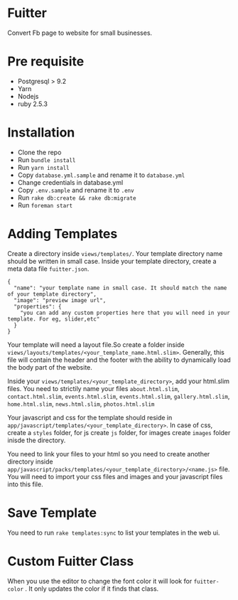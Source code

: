 # Fuitter

Convert Fb page to website for small businesses.

# Pre requisite

- Postgresql > 9.2
- Yarn
- Nodejs
- ruby 2.5.3

# Installation

- Clone the repo
- Run `bundle install`
- Run `yarn install`
- Copy `database.yml.sample` and rename it to `database.yml`
- Change credentials in database.yml
- Copy `.env.sample` and rename it to `.env`
- Run `rake db:create && rake db:migrate`
- Run `foreman start`

# Adding Templates

Create a directory inside `views/templates/`. Your template directory name should be written in small case. Inside your template directory, create a meta data file `fuitter.json`.

```
{
  "name": "your template name in small case. It should match the name of your template directory",
  "image": "preview image url",
  "properties": {
    "you can add any custom properties here that you will need in your template. For eg, slider,etc"
  }
}
```

Your template will need a layout file.So create a folder inside `views/layouts/templates/<your_template_name.html.slim>`. Generally, this file will contain the header and the footer with the ability to dynamically load the body part of the website.

Inside your `views/templates/<your_template_directory>`, add your html.slim files. You need to strictily name your files `about.html.slim`, `contact.html.slim`, `events.html.slim`, `events.html.slim`, `gallery.html.slim`, `home.html.slim`, `news.html.slim`, `photos.html.slim`

Your javascript and css for the template should reside in `app/javascript/templates/<your_template_directory>`. In case of css, create a `styles` folder, for js create `js` folder, for images create `images` folder inisde the directory.

You need to link your files to your html so you need to create another directory inside `app/javascript/packs/templates/<your_template_directory>/<name.js>` file. You will need to import your css files and images and your javascript files into this file.


# Save Template

You need to run `rake templates:sync` to list your templates in the web ui.

# Custom Fuitter Class

When you use the editor to change the font color it will look for `fuitter-color` . It only updates the color if it finds that class.
